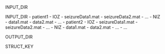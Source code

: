 INPUT_DIR

INPUT_DIR
    - patient1
        - IOZ
            - seizureData1.mat
            - seizureData2.mat
            - ...
        - NIZ
            - data1.mat
            - data2.mat
            - ...
    - patient2
        - IOZ
            - seizureData1.mat
            - seizureData2.mat
            - ...
        - NIZ
            - data1.mat
            - data2.mat
            - ...
    - ...

OUTPUT_DIR

STRUCT_KEY